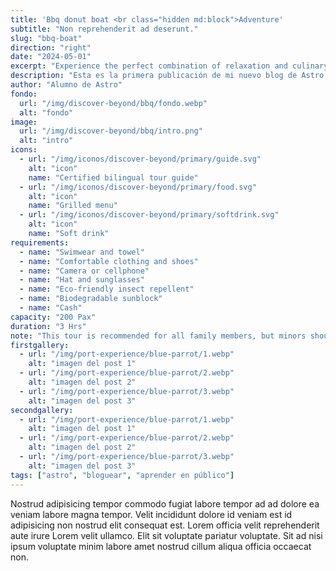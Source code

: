 ```yaml
---
title: 'Bbq donut boat <br class="hidden md:block">Adventure'
subtitle: "Non reprehenderit ad deserunt."
slug: "bbq-boat"
direction: "right"
date: "2024-05-01"
excerpt: "Experience the perfect combination of relaxation and culinary delights with our BBQ Donut Boat tour. Sail through the serene and beautiful waters of Roatan Bay while grilling your own BBQ onboard and enyjoying the stunning Caribbean views"
description: "Esta es la primera publicación de mi nuevo blog de Astro."
author: "Alumno de Astro"
fondo:
  url: "/img/discover-beyond/bbq/fondo.webp"
  alt: "fondo"
image:
  url: "/img/discover-beyond/bbq/intro.png"
  alt: "intro"
icons:
  - url: "/img/iconos/discover-beyond/primary/guide.svg"
    alt: "icon"
    name: "Certified bilingual tour guide"
  - url: "/img/iconos/discover-beyond/primary/food.svg"
    alt: "icon"
    name: "Grilled menu"
  - url: "/img/iconos/discover-beyond/primary/softdrink.svg"
    alt: "icon"
    name: "Soft drink"
requirements:
  - name: "Swimwear and towel"
  - name: "Comfortable clothing and shoes"
  - name: "Camera or cellphone"
  - name: "Hat and sunglasses"
  - name: "Eco-friendly insect repellent"
  - name: "Biodegradable sunblock"
  - name: "Cash"
capacity: "200 Pax"
duration: "3 Hrs"
note: "This tour is recommended for all family members, but minors should be always accompanied by their parent. Alcohol will not be served to people under 18 years old. Take into consideration that there is a certain amount of walking in this excursion."
firstgallery:
  - url: "/img/port-experience/blue-parrot/1.webp"
    alt: "imagen del post 1"
  - url: "/img/port-experience/blue-parrot/2.webp"
    alt: "imagen del post 2"
  - url: "/img/port-experience/blue-parrot/3.webp"
    alt: "imagen del post 3"
secondgallery:
  - url: "/img/port-experience/blue-parrot/1.webp"
    alt: "imagen del post 1"
  - url: "/img/port-experience/blue-parrot/2.webp"
    alt: "imagen del post 2"
  - url: "/img/port-experience/blue-parrot/3.webp"
    alt: "imagen del post 3"
tags: ["astro", "bloguear", "aprender en público"]
---
```



Nostrud adipisicing tempor commodo fugiat labore tempor ad ad dolore ea veniam labore magna tempor. Velit incididunt dolore id veniam est id adipisicing non nostrud elit consequat est. Lorem officia velit reprehenderit aute irure Lorem velit ullamco. Elit sit voluptate pariatur voluptate. Sit ad nisi ipsum voluptate minim labore amet nostrud cillum aliqua officia occaecat non.
